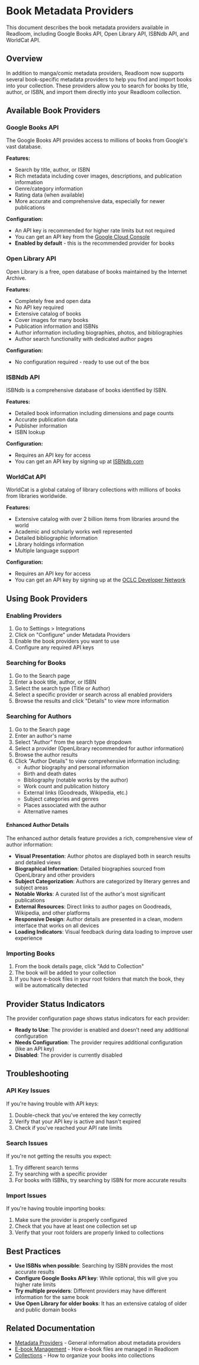 # Book Metadata Providers

This document describes the book metadata providers available in Readloom, including Google Books API, Open Library API, ISBNdb API, and WorldCat API.

## Overview

In addition to manga/comic metadata providers, Readloom now supports several book-specific metadata providers to help you find and import books into your collection. These providers allow you to search for books by title, author, or ISBN, and import them directly into your Readloom collection.

## Available Book Providers

### Google Books API

The Google Books API provides access to millions of books from Google's vast database.

**Features:**
- Search by title, author, or ISBN
- Rich metadata including cover images, descriptions, and publication information
- Genre/category information
- Rating data (when available)
- More accurate and comprehensive data, especially for newer publications

**Configuration:**
- An API key is recommended for higher rate limits but not required
- You can get an API key from the [Google Cloud Console](https://console.cloud.google.com/apis/credentials)
- **Enabled by default** - this is the recommended provider for books

### Open Library API

Open Library is a free, open database of books maintained by the Internet Archive.

**Features:**
- Completely free and open data
- No API key required
- Extensive catalog of books
- Cover images for many books
- Publication information and ISBNs
- Author information including biographies, photos, and bibliographies
- Author search functionality with dedicated author pages

**Configuration:**
- No configuration required - ready to use out of the box

### ISBNdb API

ISBNdb is a comprehensive database of books identified by ISBN.

**Features:**
- Detailed book information including dimensions and page counts
- Accurate publication data
- Publisher information
- ISBN lookup

**Configuration:**
- Requires an API key for access
- You can get an API key by signing up at [ISBNdb.com](https://isbndb.com/pricing)

### WorldCat API

WorldCat is a global catalog of library collections with millions of books from libraries worldwide.

**Features:**
- Extensive catalog with over 2 billion items from libraries around the world
- Academic and scholarly works well represented
- Detailed bibliographic information
- Library holdings information
- Multiple language support

**Configuration:**
- Requires an API key for access
- You can get an API key by signing up at the [OCLC Developer Network](https://www.oclc.org/developer/develop/web-services.en.html)

## Using Book Providers

### Enabling Providers

1. Go to Settings > Integrations
2. Click on "Configure" under Metadata Providers
3. Enable the book providers you want to use
4. Configure any required API keys

### Searching for Books

1. Go to the Search page
2. Enter a book title, author, or ISBN
3. Select the search type (Title or Author)
4. Select a specific provider or search across all enabled providers
5. Browse the results and click "Details" to view more information

### Searching for Authors

1. Go to the Search page
2. Enter an author's name
3. Select "Author" from the search type dropdown
4. Select a provider (OpenLibrary recommended for author information)
5. Browse the author results
6. Click "Author Details" to view comprehensive information including:
   - Author biography and personal information
   - Birth and death dates
   - Bibliography (notable works by the author)
   - Work count and publication history
   - External links (Goodreads, Wikipedia, etc.)
   - Subject categories and genres
   - Places associated with the author
   - Alternative names

#### Enhanced Author Details

The enhanced author details feature provides a rich, comprehensive view of author information:

- **Visual Presentation**: Author photos are displayed both in search results and detailed views
- **Biographical Information**: Detailed biographies sourced from OpenLibrary and other providers
- **Subject Categorization**: Authors are categorized by literary genres and subject areas
- **Notable Works**: A curated list of the author's most significant publications
- **External Resources**: Direct links to author pages on Goodreads, Wikipedia, and other platforms
- **Responsive Design**: Author details are presented in a clean, modern interface that works on all devices
- **Loading Indicators**: Visual feedback during data loading to improve user experience

### Importing Books

1. From the book details page, click "Add to Collection"
2. The book will be added to your collection
3. If you have e-book files in your root folders that match the book, they will be automatically detected

## Provider Status Indicators

The provider configuration page shows status indicators for each provider:

- **Ready to Use**: The provider is enabled and doesn't need any additional configuration
- **Needs Configuration**: The provider requires additional configuration (like an API key)
- **Disabled**: The provider is currently disabled

## Troubleshooting

### API Key Issues

If you're having trouble with API keys:

1. Double-check that you've entered the key correctly
2. Verify that your API key is active and hasn't expired
3. Check if you've reached your API rate limits

### Search Issues

If you're not getting the results you expect:

1. Try different search terms
2. Try searching with a specific provider
3. For books with ISBNs, try searching by ISBN for more accurate results

### Import Issues

If you're having trouble importing books:

1. Make sure the provider is properly configured
2. Check that you have at least one collection set up
3. Verify that your root folders are properly linked to collections

## Best Practices

- **Use ISBNs when possible**: Searching by ISBN provides the most accurate results
- **Configure Google Books API key**: While optional, this will give you higher rate limits
- **Try multiple providers**: Different providers may have different information for the same book
- **Use Open Library for older books**: It has an extensive catalog of older and public domain books

## Related Documentation

- [Metadata Providers](METADATA_PROVIDERS.md) - General information about metadata providers
- [E-book Management](EBOOKS.md) - How e-book files are managed in Readloom
- [Collections](COLLECTIONS.md) - How to organize your books into collections
